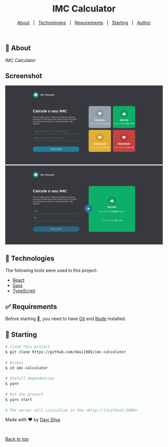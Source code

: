 <h1 align="center">IMC Calculator</h1>

<p align="center">
  <a href="#dart-about">About</a> &#xa0; | &#xa0;
  <a href="#rocket-technologies">Technologies</a> &#xa0; | &#xa0;
  <a href="#white_check_mark-requirements">Requirements</a> &#xa0; | &#xa0;
  <a href="#checkered_flag-starting">Starting</a> &#xa0; | &#xa0;
  <a href="https://github.com/davi1985" target="_blank">Author</a>
</p>

<br>

## :dart: About

IMC Calculator

## Screenshot

<img src='./src/assets/screen-2.png'/>
<img src='./src/assets/screen-1.png'/>

## :rocket: Technologies

The following tools were used in this project:

- [React](https://pt-br.reactjs.org/)
- [Sass](https://sass-lang.com/)
- [TypeScript](https://www.typescriptlang.org/)

## :white_check_mark: Requirements

Before starting :checkered_flag:, you need to have [Git](https://git-scm.com) and [Node](https://nodejs.org/en/) installed.

## :checkered_flag: Starting

```bash
# Clone this project
$ git clone https://github.com/davi1985/imc-calculator

# Access
$ cd imc-calculator

# Install dependencies
$ yarn

# Run the project
$ yarn start

# The server will initialize in the <http://localhost:3000>
```

Made with :heart: by <a href="https://github.com/davi1985" target="_blank">Davi Silva</a>

&#xa0;

<a href="#top">Back to top</a>
